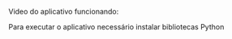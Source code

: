 Video do aplicativo funcionando:

Para executar o aplicativo necessário instalar bibliotecas Python
